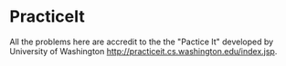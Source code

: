 PracticeIt
==========

All the problems here are accredit to the the "Pactice It" developed by University of Washington <http://practiceit.cs.washington.edu/index.jsp>.



